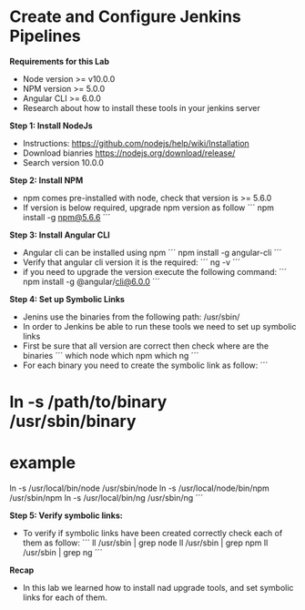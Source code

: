 # Create and Configure Jenkins Pipelines

**Requirements for this Lab**
* Node version >= v10.0.0
* NPM version >= 5.0.0
* Angular CLI >= 6.0.0
* Research about how to install these tools in your jenkins server

**Step 1: Install NodeJs**
* Instructions: https://github.com/nodejs/help/wiki/Installation 
* Download bianries https://nodejs.org/download/release/  
* Search version 10.0.0

**Step 2: Install NPM**
* npm comes pre-installed with node, check that version is >= 5.6.0
* If version is below required, upgrade npm version as follow
´´´
npm install -g npm@5.6.6
´´´

**Step 3: Install Angular CLI**
* Angular cli can be installed using npm
´´´
npm install -g angular-cli
´´´
* Verify that angular cli version it is the required:
´´´
ng -v
´´´
* if you need to upgrade the version execute the following command:
´´´
npm install -g @angular/cli@6.0.0
´´´

**Step 4: Set up Symbolic Links**
* Jenins use the binaries from the following path: /usr/sbin/
* In order to Jenkins be able to run these tools we need to set up symbolic links
* First be sure that all version are correct then check where are the binaries
´´´
which node
which npm
which ng
´´´
* For each binary you need to create the symbolic link as follow:
´´´
# ln -s /path/to/binary /usr/sbin/binary
# example
ln -s /usr/local/bin/node /usr/sbin/node
ln -s /usr/local/node/bin/npm /usr/sbin/npm
ln -s /usr/local/bin/ng /usr/sbin/ng
´´´

**Step 5: Verify symbolic links:**
* To verify if symbolic links have been created correctly check each of them as follow:
´´´
ll /usr/sbin | grep node
ll /usr/sbin | grep npm
ll /usr/sbin | grep ng
´´´

**Recap**
* In this lab we learned how to install nad upgrade tools, and set symbolic links for each of them.
